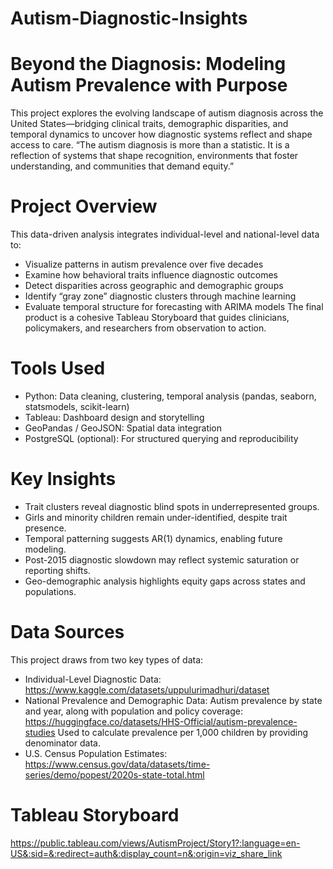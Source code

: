# Autism-Diagnostic-Insights
# Beyond the Diagnosis: Modeling Autism Prevalence with Purpose
This project explores the evolving landscape of autism diagnosis across the United States—bridging clinical traits, demographic disparities, and temporal dynamics to uncover how diagnostic systems reflect and shape access to care.
“The autism diagnosis is more than a statistic. It is a reflection of systems that shape recognition, environments that foster understanding, and communities that demand equity.”
# Project Overview
This data-driven analysis integrates individual-level and national-level data to:
- Visualize patterns in autism prevalence over five decades
- Examine how behavioral traits influence diagnostic outcomes
- Detect disparities across geographic and demographic groups
- Identify “gray zone” diagnostic clusters through machine learning
- Evaluate temporal structure for forecasting with ARIMA models
The final product is a cohesive Tableau Storyboard that guides clinicians, policymakers, and researchers from observation to action.
# Tools Used
- Python: Data cleaning, clustering, temporal analysis (pandas, seaborn, statsmodels, scikit-learn)
- Tableau: Dashboard design and storytelling
- GeoPandas / GeoJSON: Spatial data integration
- PostgreSQL (optional): For structured querying and reproducibility
# Key Insights
- Trait clusters reveal diagnostic blind spots in underrepresented groups.
- Girls and minority children remain under-identified, despite trait presence.
- Temporal patterning suggests AR(1) dynamics, enabling future modeling.
- Post-2015 diagnostic slowdown may reflect systemic saturation or reporting shifts.
- Geo-demographic analysis highlights equity gaps across states and populations.
# Data Sources
This project draws from two key types of data:
- Individual-Level Diagnostic Data:
https://www.kaggle.com/datasets/uppulurimadhuri/dataset
- National Prevalence and Demographic Data:
Autism prevalence by state and year, along with population and policy coverage:
https://huggingface.co/datasets/HHS-Official/autism-prevalence-studies
Used to calculate prevalence per 1,000 children by providing denominator data.
- U.S. Census Population Estimates:
https://www.census.gov/data/datasets/time-series/demo/popest/2020s-state-total.html


# Tableau Storyboard
https://public.tableau.com/views/AutismProject/Story1?:language=en-US&:sid=&:redirect=auth&:display_count=n&:origin=viz_share_link








